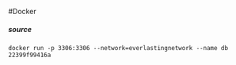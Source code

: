 #Docker 
##### source
```docker
docker run -p 3306:3306 --network=everlastingnetwork --name db 22399f99416a

```

